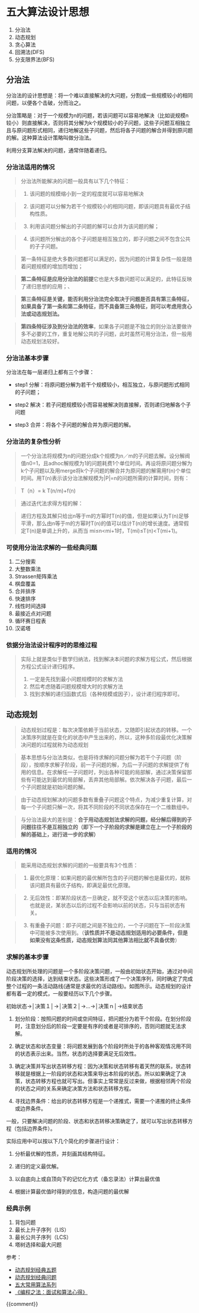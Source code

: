 <!-- toc -->
# 五大算法设计思想

1. 分治法
2. 动态规划
3. 贪心算法
4. 回溯法(DFS)
5. 分支限界法(BFS)


## 分治法 

分治法的设计思想是：将一个难以直接解决的大问题，分割成一些规模较小的相同问题，以便各个击破，分而治之。

分治策略是：对于一个规模为n的问题，若该问题可以容易地解决（比如说规模n较小）则直接解决，否则将其分解为k个规模较小的子问题，这些子问题互相独立且与原问题形式相同，递归地解这些子问题，然后将各子问题的解合并得到原问题的解。这种算法设计策略叫做分治法。

利用分支算法解决的问题，通常伴随着递归。


### 分治法适用的情况

> 分治法所能解决的问题一般具有以下几个特征：

> 1. 该问题的规模缩小到一定的程度就可以容易地解决

> 2. 该问题可以分解为若干个规模较小的相同问题，即该问题具有最优子结构性质。

> 3. 利用该问题分解出的子问题的解可以合并为该问题的解；

> 4. 该问题所分解出的各个子问题是相互独立的，即子问题之间不包含公共的子子问题。

> 第一条特征是绝大多数问题都可以满足的，因为问题的计算复杂性一般是随着问题规模的增加而增加；

> **第二条特征是应用分治法的前提**它也是大多数问题可以满足的，此特征反映了递归思想的应用；、

> **第三条特征是关键，能否利用分治法完全取决于问题是否具有第三条特征，如果具备了第一条和第二条特征，而不具备第三条特征，则可以考虑用贪心法或动态规划法。**

> **第四条特征涉及到分治法的效率**，如果各子问题是不独立的则分治法要做许多不必要的工作，重复地解公共的子问题，此时虽然可用分治法，但一般用动态规划法较好。


### 分治法基本步骤

分治法在每一层递归上都有三个步骤：

- step1 分解：将原问题分解为若干个规模较小，相互独立，与原问题形式相同的子问题；

- step2 解决：若子问题规模较小而容易被解决则直接解，否则递归地解各个子问题

- step3 合并：将各个子问题的解合并为原问题的解。

### 分治法的复杂性分析

> 一个分治法将规模为n的问题分成k个规模为n／m的子问题去解。设分解阀值n0=1，且adhoc解规模为1的问题耗费1个单位时间。再设将原问题分解为k个子问题以及用merge将k个子问题的解合并为原问题的解需用f(n)个单位时间。用T(n)表示该分治法解规模为|P|=n的问题所需的计算时间，则有：

> T（n）= k T(n/m)+f(n)

>   通过迭代法求得方程的解：

>   递归方程及其解只给出n等于m的方幂时T(n)的值，但是如果认为T(n)足够平滑，那么由n等于m的方幂时T(n)的值可以估计T(n)的增长速度。通常假定T(n)是单调上升的，从而当                  mi≤n<mi+1时，T(mi)≤T(n)<T(mi+1)。 


### 可使用分治法求解的一些经典问题

1. 二分搜索
2. 大整数乘法
3. Strassen矩阵乘法
4. 棋盘覆盖
5. 合并排序
6. 快速排序
7. 线性时间选择
8. 最接近点对问题
9. 循环赛日程表
10. 汉诺塔

### 依据分治法设计程序时的思维过程

> 实际上就是类似于数学归纳法，找到解决本问题的求解方程公式，然后根据方程公式设计递归程序。
> 1. 一定是先找到最小问题规模时的求解方法
> 2. 然后考虑随着问题规模增大时的求解方法
> 3. 找到求解的递归函数式后（各种规模或因子），设计递归程序即可。


## 动态规划

>动态规划过程是：每次决策依赖于当前状态，又随即引起状态的转移。一个决策序列就是在变化的状态中产生出来的，所以，这种多阶段最优化决策解决问题的过程就称为动态规划

>基本思想与分治法类似，也是将待求解的问题分解为若干个子问题（阶段），按顺序求解子阶段，前一子问题的解，为后一子问题的求解提供了有用的信息。在求解任一子问题时，列出各种可能的局部解，通过决策保留那些有可能达到最优的局部解，丢弃其他局部解。依次解决各子问题，最后一个子问题就是初始问题的解。

>由于动态规划解决的问题多数有重叠子问题这个特点，为减少重复计算，对每一个子问题只解一次，将其不同阶段的不同状态保存在一个二维数组中。

>与分治法最大的差别是：**合于用动态规划法求解的问题，经分解后得到的子问题往往不是互相独立的（即下一个子阶段的求解是建立在上一个子阶段的解的基础上，进行进一步的求解）**

### 适用的情况

>能采用动态规划求解的问题的一般要具有3个性质：

>1. 最优化原理：如果问题的最优解所包含的子问题的解也是最优的，就称该问题具有最优子结构，即满足最优化原理。

>2. 无后效性：即某阶段状态一旦确定，就不受这个状态以后决策的影响。也就是说，某状态以后的过程不会影响以前的状态，只与当前状态有关。

>3. 有重叠子问题：即子问题之间是不独立的，一个子问题在下一阶段决策中可能被多次使用到。（**该性质并不是动态规划适用的必要条件，但是如果没有这条性质，动态规划算法同其他算法相比就不具备优势**）

 

### 求解的基本步骤

动态规划所处理的问题是一个多阶段决策问题，一般由初始状态开始，通过对中间阶段决策的选择，达到结束状态。这些决策形成了一个决策序列，同时确定了完成整个过程的一条活动路线(通常是求最优的活动路线)。如图所示。动态规划的设计都有着一定的模式，一般要经历以下几个步骤。

初始状态→│决策１│→│决策２│→…→│决策ｎ│→结束状态
                  
1. 划分阶段：按照问题的时间或空间特征，把问题分为若干个阶段。在划分阶段时，注意划分后的阶段一定要是有序的或者是可排序的，否则问题就无法求解。

2. 确定状态和状态变量：将问题发展到各个阶段时所处于的各种客观情况用不同的状态表示出来。当然，状态的选择要满足无后效性。

3. 确定决策并写出状态转移方程：因为决策和状态转移有着天然的联系，状态转移就是根据上一阶段的状态和决策来导出本阶段的状态。所以如果确定了决策，状态转移方程也就可写出。但事实上常常是反过来做，根据相邻两个阶段的状态之间的关系来确定决策方法和状态转移方程。

4. 寻找边界条件：给出的状态转移方程是一个递推式，需要一个递推的终止条件或边界条件。


一般，只要解决问题的阶段、状态和状态转移决策确定了，就可以写出状态转移方程（包括边界条件）。

实际应用中可以按以下几个简化的步骤进行设计：

1. 分析最优解的性质，并刻画其结构特征。

2. 递归的定义最优解。

3. 以自底向上或自顶向下的记忆化方式（备忘录法）计算出最优值

4. 根据计算最优值时得到的信息，构造问题的最优解


### 经典示例

1. 背包问题
2. 最长上升子序列（LIS）
3. 最长公共子序列（LCS）
4. 塔树选择和最大问题

参考： 
- [动态规划经典五题](https://blog.csdn.net/zmazon/article/details/8247015)
- [动态规划经典问题](https://www.jianshu.com/p/7ffba3910997)
- [五大常用算法系列](https://www.cnblogs.com/steven_oyj/archive/2010/05/22/1741370.html)
- [《编程之法：面试和算法心得》](https://wizardforcel.gitbooks.io/the-art-of-programming-by-july/content/index.html)

{{comment}}








